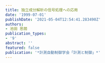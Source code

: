 ```yaml
---
title: 独立成分解析の信号処理への応用
date: '1999-07-01'
publishDate: '2021-05-04T12:54:41.283490Z'
authors:
- 池田 思朗
publication_types:
- '9'
abstract: ''
featured: false
publication: '*計測自動制御学会「計測と制御」*'
---
```

